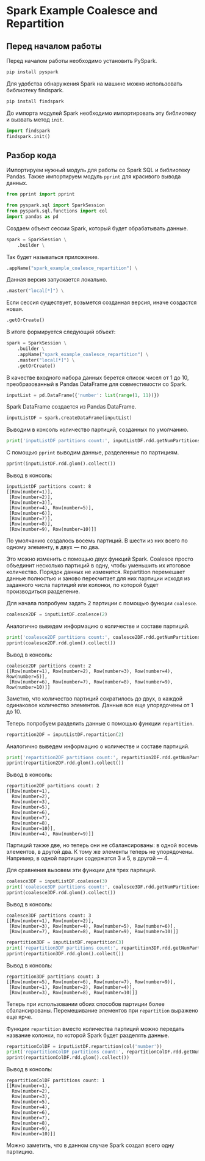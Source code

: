 # Spark Example Coalesce and Repartition

## Перед началом работы

Перед началом работы необходимо установить PySpark.

```python
pip install pyspark
```

Для удобства обнаружения Spark на машине можно использовать библиотеку findspark.

```python
pip install findspark
```

До импорта модулей Spark необходимо импортировать эту библиотеку и вызвать метод ```init```.

```python
import findspark
findspark.init()
```

## Разбор кода

Импортируем нужный модуль для работы со Spark SQL и библиотеку Pandas. 
Также импортируем модуль ```pprint``` для красивого вывода данных.

```python
from pprint import pprint

from pyspark.sql import SparkSession
from pyspark.sql.functions import col
import pandas as pd
```

Создаем объект сессии Spark, который будет обрабатывать данные.

```python
spark = SparkSession \
    .builder \
```

Так будет называться приложение.

```python
.appName("spark_example_coalesce_repartition") \
```

Данная версия запускается локально.

```python
.master("local[*]") \
```

Если сессия существует, возьмется созданная версия, иначе создастся новая.

```python
.getOrCreate()
```

В итоге формируется следующий объект:

```python
spark = SparkSession \
    .builder \
    .appName("spark_example_coalesce_repartition") \
    .master("local[*]") \
    .getOrCreate()
```

В качестве входного набора данных берется список чисел от 1 до 10, 
преобразованный в Pandas DataFrame для совместимости со Spark.

```python
inputList = pd.DataFrame({'number': list(range(1, 11))})
```

Spark DataFrame создается из Pandas DataFrame.

```python
inputListDF = spark.createDataFrame(inputList)
```

Выводим в консоль количество партиций, созданных по умолчанию.

```python
print('inputListDF partitions count:', inputListDF.rdd.getNumPartitions())
```

С помощью ```pprint``` выводим данные, разделенные по партициям.

```python
pprint(inputListDF.rdd.glom().collect())
```

Вывод в консоль:

```
inputListDF partitions count: 8
[[Row(number=1)],
 [Row(number=2)],
 [Row(number=3)],
 [Row(number=4), Row(number=5)],
 [Row(number=6)],
 [Row(number=7)],
 [Row(number=8)],
 [Row(number=9), Row(number=10)]]
```

По умолчанию создалось восемь партиций. В шести из них всего по одному элементу, в двух — по два.

Это можно изменить с помощью двух функций Spark. 
Coalesce просто объединит несколько партиций в одну, чтобы уменьшить их итоговое количество.
Порядок данных не изменится.
Repartition перемешает данные полностью и заново пересчитает для них партиции
исходя из заданного числа партиций или колонки, по которой будет производиться разделение.

Для начала попробуем задать 2 партиции с помощью функции ```coalesce```.

```python
coalesce2DF = inputListDF.coalesce(2)
```

Аналогично выведем информацию о количестве и составе партиций.

```python
print('coalesce2DF partitions count:', coalesce2DF.rdd.getNumPartitions())
pprint(coalesce2DF.rdd.glom().collect())
```

Вывод в консоль:

```
coalesce2DF partitions count: 2
[[Row(number=1), Row(number=2), Row(number=3), Row(number=4), Row(number=5)],
 [Row(number=6), Row(number=7), Row(number=8), Row(number=9), Row(number=10)]]
```

Заметно, что количество партиций сократилось до двух, в каждой одинаковое количество элементов. 
Данные все еще упорядочены от 1 до 10.

Теперь попробуем разделить данные с помощью функции ```repartition```.

```python
repartition2DF = inputListDF.repartition(2)
```

Аналогично выведем информацию о количестве и составе партиций.

```python
print('repartition2DF partitions count:', repartition2DF.rdd.getNumPartitions())
pprint(repartition2DF.rdd.glom().collect())
```

Вывод в консоль:

```
repartition2DF partitions count: 2
[[Row(number=1),
  Row(number=2),
  Row(number=3),
  Row(number=5),
  Row(number=6),
  Row(number=7),
  Row(number=8),
  Row(number=10)],
 [Row(number=4), Row(number=9)]]
```

Партиций также две, но теперь они не сбалансированы: в одной восемь элементов, в другой два.
К тому же элементы теперь не упорядочены. Например, в одной партиции содержатся 3 и 5, в другой — 4.

Для сравнения вызовем эти функции для трех партиций.

```python
coalesce3DF = inputListDF.coalesce(3)
print('coalesce3DF partitions count:', coalesce3DF.rdd.getNumPartitions())
pprint(coalesce3DF.rdd.glom().collect())
```

Вывод в консоль:

```
coalesce3DF partitions count: 3
[[Row(number=1), Row(number=2)],
 [Row(number=3), Row(number=4), Row(number=5), Row(number=6)],
 [Row(number=7), Row(number=8), Row(number=9), Row(number=10)]]
```

```python
repartition3DF = inputListDF.repartition(3)
print('repartition3DF partitions count:', repartition3DF.rdd.getNumPartitions())
pprint(repartition3DF.rdd.glom().collect())
```

Вывод в консоль:

```
repartition3DF partitions count: 3
[[Row(number=5), Row(number=6), Row(number=7), Row(number=9)],
 [Row(number=1), Row(number=2), Row(number=4)],
 [Row(number=3), Row(number=8), Row(number=10)]]
```

Теперь при использовании обоих способов партиции более сбалансированы.
Перемешивание элементов при ```repartition``` выражено еще ярче.

Функции ```repartition``` вместо количества партиций можно передать название колонки,
по которой Spark будет разделять данные.

```python
repartitionColDF = inputListDF.repartition(col('number'))
print('repartitionColDF partitions count:', repartitionColDF.rdd.getNumPartitions())
pprint(repartitionColDF.rdd.glom().collect())
```

Вывод в консоль:

```
repartitionColDF partitions count: 1
[[Row(number=1),
  Row(number=2),
  Row(number=3),
  Row(number=5),
  Row(number=4),
  Row(number=6),
  Row(number=7),
  Row(number=8),
  Row(number=9),
  Row(number=10)]]
```

Можно заметить, что в данном случае Spark создал всего одну партицию.